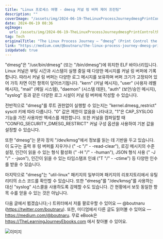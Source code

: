 ```yaml
---
title: "Linux 프로세스 여행 - dmesg 커널 링 버퍼 제어 프린팅"
description: ""
coverImage: "/assets/img/2024-06-19-TheLinuxProcessJourneydmesgPrintControltheKernelRingBuffer_0.png"
date: 2024-06-19 08:36
ogImage:
  url: /assets/img/2024-06-19-TheLinuxProcessJourneydmesgPrintControltheKernelRingBuffer_0.png
tag: Tech
originalTitle: "The Linux Process Journey — “dmesg” (Print Control the Kernel Ring Buffer)"
link: "https://medium.com/@boutnaru/the-linux-process-journey-dmesg-print-control-the-kernel-ring-buffer-dc78abeb87b7"
isUpdated: true
---
```


"dmesg"은 "/usr/bin/dmesg" (또는 "/bin/dmesg")에 위치한 ELF 바이너리입니다. Linux 커널은 부팅 시간과 시스템이 실행 중일 때 다양한 메시지를 커널 링 버퍼에 기록합니다. 따라서 커널 링 버퍼는 다양한 로그 메시지를 보유하며 버퍼 크기가 고정되어 있어 가득 차면 이전 항목이 덮어쓰기됩니다. "kern" (커널 메시지), "user" (사용자 레벨 메시지), "mail" (메일 시스템), "daemon" (시스템 데몬), "auth" (보안/승인 메시지), "syslog" 등과 같은 다양한 로그 시설이 커널 링 버퍼에 작성할 수 있습니다.

전반적으로 "dmesg"를 루트 권한없이 실행할 수 있는지는 "kernel.dmesg_restrict" sysctl 키에 따라 다릅니다. "0" 값은 제한이 없음을 나타내고, "1"은 CAP_SYSLOG 기능을 가진 사용자만 액세스를 제한합니다. 또한 커널을 컴파일할 때 "CONFIG_SECURITY_DMESG_RESTRICT" 커널 구성 옵션을 사용하여 기본 값을 설정할 수 있습니다.

또한 "dmesg"는 문자 장치 "/dev/kmsg"에서 정보를 읽는 데 기반을 두고 있습니다. 이 도구는 출력 후 링 버퍼를 지우거나 (" -c "/" - -read-clear"), 로깅 메시지의 수준 설정, 인간이 읽을 수 있는 형식 활성화 (" -H "/" - -human"), JSON 형식 사용 (" -J "/" - -json"), 인간이 읽을 수 있는 타임스탬프 인쇄 ("T "/" - -ctime") 등 다양한 인수를 받을 수 있습니다.

마지막으로 "dmesg"는 "util-linux" 패키지의 일부이며 패키지의 리포지토리에서 유틸리티의 소스 코드를 확인할 수 있습니다. 또한 "dmesg"를 "/dev/kmsg"를 사용하는 대신 "syslog" 시스콜을 사용하도록 강제할 수도 있습니다. 간 현황에서 보듯 동일한 항목 수를 얻을 수 있는 것은 아닙니다.

<!-- cozy-coder - 수평 -->

<ins class="adsbygoogle"
     style="display:block"
     data-ad-client="ca-pub-4877378276818686"
     data-ad-slot="1107185301"
     data-ad-format="auto"
     data-full-width-responsive="true"></ins>

<script>
     (adsbygoogle = window.adsbygoogle || []).push({});
</script>

다음 글에서 뵙겠습니다;-) 트위터에서 저를 팔로우할 수 있어요 — @boutnaru (https://twitter.com/boutnaru). 또한, 미디엄에서 다른 글도 읽어볼 수 있어요 — https://medium.com/@boutnaru. 무료 eBook은 https://TheLearningJourneyEbooks.com 에서 찾아볼 수 있어요.

![이미지](/assets/img/2024-06-19-TheLinuxProcessJourneydmesgPrintControltheKernelRingBuffer_0.png)
